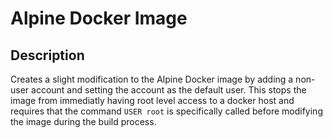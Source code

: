 # Alpine Docker Image

## Description
Creates a slight modification to the Alpine Docker image by adding a non-user account and setting the account as the default user. This stops the image from immediatly having root level access to a docker host and requires that the command ```USER root``` is specifically called before modifying the image during the build process.
